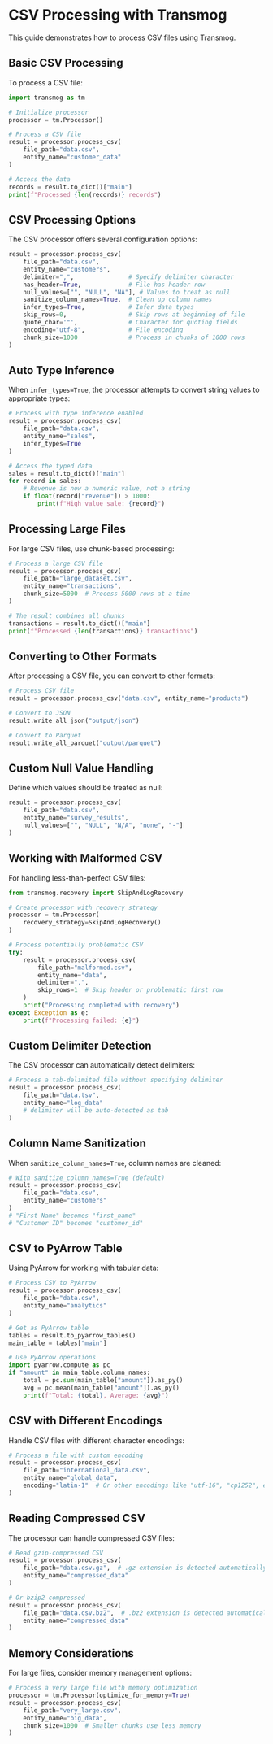 # CSV Processing with Transmog

This guide demonstrates how to process CSV files using Transmog.

## Basic CSV Processing

To process a CSV file:

```python
import transmog as tm

# Initialize processor
processor = tm.Processor()

# Process a CSV file
result = processor.process_csv(
    file_path="data.csv",
    entity_name="customer_data"
)

# Access the data
records = result.to_dict()["main"]
print(f"Processed {len(records)} records")
```

## CSV Processing Options

The CSV processor offers several configuration options:

```python
result = processor.process_csv(
    file_path="data.csv",
    entity_name="customers",
    delimiter=",",               # Specify delimiter character
    has_header=True,             # File has header row
    null_values=["", "NULL", "NA"], # Values to treat as null
    sanitize_column_names=True,  # Clean up column names
    infer_types=True,            # Infer data types
    skip_rows=0,                 # Skip rows at beginning of file
    quote_char='"',              # Character for quoting fields
    encoding="utf-8",            # File encoding
    chunk_size=1000              # Process in chunks of 1000 rows
)
```

## Auto Type Inference

When `infer_types=True`, the processor attempts to convert string values to appropriate types:

```python
# Process with type inference enabled
result = processor.process_csv(
    file_path="data.csv",
    entity_name="sales",
    infer_types=True
)

# Access the typed data
sales = result.to_dict()["main"]
for record in sales:
    # Revenue is now a numeric value, not a string
    if float(record["revenue"]) > 1000:
        print(f"High value sale: {record}")
```

## Processing Large Files

For large CSV files, use chunk-based processing:

```python
# Process a large CSV file
result = processor.process_csv(
    file_path="large_dataset.csv",
    entity_name="transactions",
    chunk_size=5000  # Process 5000 rows at a time
)

# The result combines all chunks
transactions = result.to_dict()["main"]
print(f"Processed {len(transactions)} transactions")
```

## Converting to Other Formats

After processing a CSV file, you can convert to other formats:

```python
# Process CSV file
result = processor.process_csv("data.csv", entity_name="products")

# Convert to JSON
result.write_all_json("output/json")

# Convert to Parquet
result.write_all_parquet("output/parquet")
```

## Custom Null Value Handling

Define which values should be treated as null:

```python
result = processor.process_csv(
    file_path="data.csv",
    entity_name="survey_results",
    null_values=["", "NULL", "N/A", "none", "-"]
)
```

## Working with Malformed CSV

For handling less-than-perfect CSV files:

```python
from transmog.recovery import SkipAndLogRecovery

# Create processor with recovery strategy
processor = tm.Processor(
    recovery_strategy=SkipAndLogRecovery()
)

# Process potentially problematic CSV
try:
    result = processor.process_csv(
        file_path="malformed.csv",
        entity_name="data",
        delimiter=",",
        skip_rows=1  # Skip header or problematic first row
    )
    print("Processing completed with recovery")
except Exception as e:
    print(f"Processing failed: {e}")
```

## Custom Delimiter Detection

The CSV processor can automatically detect delimiters:

```python
# Process a tab-delimited file without specifying delimiter
result = processor.process_csv(
    file_path="data.tsv",
    entity_name="log_data"
    # delimiter will be auto-detected as tab
)
```

## Column Name Sanitization

When `sanitize_column_names=True`, column names are cleaned:

```python
# With sanitize_column_names=True (default)
result = processor.process_csv(
    file_path="data.csv",
    entity_name="customers"
)
# "First Name" becomes "first_name"
# "Customer ID" becomes "customer_id"
```

## CSV to PyArrow Table

Using PyArrow for working with tabular data:

```python
# Process CSV to PyArrow
result = processor.process_csv(
    file_path="data.csv",
    entity_name="analytics"
)

# Get as PyArrow table
tables = result.to_pyarrow_tables()
main_table = tables["main"]

# Use PyArrow operations
import pyarrow.compute as pc
if "amount" in main_table.column_names:
    total = pc.sum(main_table["amount"]).as_py()
    avg = pc.mean(main_table["amount"]).as_py()
    print(f"Total: {total}, Average: {avg}")
```

## CSV with Different Encodings

Handle CSV files with different character encodings:

```python
# Process a file with custom encoding
result = processor.process_csv(
    file_path="international_data.csv",
    entity_name="global_data",
    encoding="latin-1"  # Or other encodings like "utf-16", "cp1252", etc.
)
```

## Reading Compressed CSV

The processor can handle compressed CSV files:

```python
# Read gzip-compressed CSV
result = processor.process_csv(
    file_path="data.csv.gz",  # .gz extension is detected automatically
    entity_name="compressed_data"
)

# Or bzip2 compressed
result = processor.process_csv(
    file_path="data.csv.bz2",  # .bz2 extension is detected automatically
    entity_name="compressed_data"
)
```

## Memory Considerations

For large files, consider memory management options:

```python
# Process a very large file with memory optimization
processor = tm.Processor(optimize_for_memory=True)
result = processor.process_csv(
    file_path="very_large.csv",
    entity_name="big_data",
    chunk_size=1000  # Smaller chunks use less memory
)
``` 